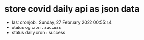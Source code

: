 # store covid daily api as json data

- last cronjob : Sunday, 27 February 2022 00:55:44
- status og cron : success
- status daily cron : success
      
      